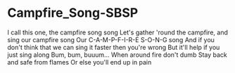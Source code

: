 # Campfire_Song-SBSP
I call this one, the campfire song song
Let's gather 'round the campfire, and sing our campfire song
Our C-A-M-P-F-I-R-E S-O-N-G song
And if you don't think that we can sing it faster then you're wrong
But it'll help if you just sing along
Bum, bum, buuum...
When around fire don't dumb
Stay back and safe from flames
Or else you'll end up in pain 
